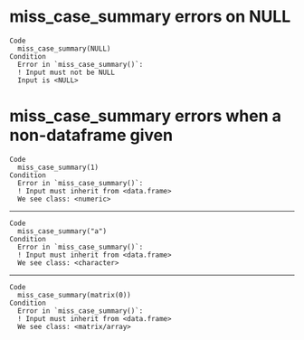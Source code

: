 # miss_case_summary errors on NULL

    Code
      miss_case_summary(NULL)
    Condition
      Error in `miss_case_summary()`:
      ! Input must not be NULL
      Input is <NULL>

# miss_case_summary errors when a non-dataframe given

    Code
      miss_case_summary(1)
    Condition
      Error in `miss_case_summary()`:
      ! Input must inherit from <data.frame>
      We see class: <numeric>

---

    Code
      miss_case_summary("a")
    Condition
      Error in `miss_case_summary()`:
      ! Input must inherit from <data.frame>
      We see class: <character>

---

    Code
      miss_case_summary(matrix(0))
    Condition
      Error in `miss_case_summary()`:
      ! Input must inherit from <data.frame>
      We see class: <matrix/array>

